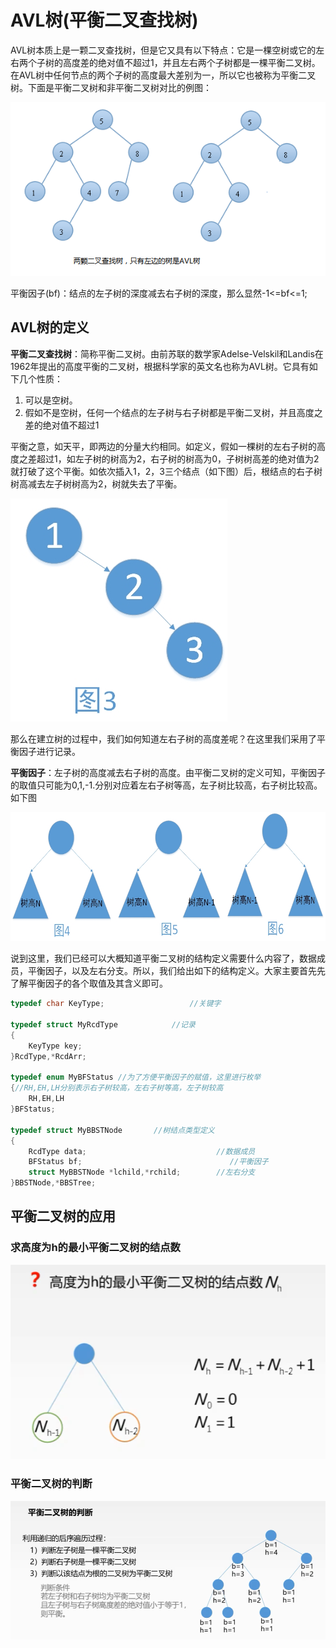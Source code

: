 # AVL树(平衡二叉查找树)

AVL树本质上是一颗二叉查找树，但是它又具有以下特点：它是一棵空树或它的左右两个子树的高度差的绝对值不超过1，并且左右两个子树都是一棵平衡二叉树。在AVL树中任何节点的两个子树的高度最大差别为一，所以它也被称为平衡二叉树。下面是平衡二叉树和非平衡二叉树对比的例图：

![311739112822613](assets/311739112822613.png)

平衡因子(bf)：结点的左子树的深度减去右子树的深度，那么显然-1<=bf<=1;



## AVL树的定义

**平衡二叉查找树**：简称平衡二叉树。由前苏联的数学家Adelse-Velskil和Landis在1962年提出的高度平衡的二叉树，根据科学家的英文名也称为AVL树。它具有如下几个性质：

1. 可以是空树。
2. 假如不是空树，任何一个结点的左子树与右子树都是平衡二叉树，并且高度之差的绝对值不超过1

平衡之意，如天平，即两边的分量大约相同。如定义，假如一棵树的左右子树的高度之差超过1，如左子树的树高为2，右子树的树高为0，子树树高差的绝对值为2就打破了这个平衡。如依次插入1，2，3三个结点（如下图）后，根结点的右子树树高减去左子树树高为2，树就失去了平衡。

![072354135196282](assets/072354135196282.jpg)

那么在建立树的过程中，我们如何知道左右子树的高度差呢？在这里我们采用了平衡因子进行记录。

**平衡因子**：左子树的高度减去右子树的高度。由平衡二叉树的定义可知，平衡因子的取值只可能为0,1,-1.分别对应着左右子树等高，左子树比较高，右子树比较高。如下图

![072356574108017](assets/072356574108017.jpg)

说到这里，我们已经可以大概知道平衡二叉树的结构定义需要什么内容了，数据成员，平衡因子，以及左右分支。所以，我们给出如下的结构定义。大家主要首先先了解平衡因子的各个取值及其含义即可。

```c
typedef char KeyType;                   //关键字

typedef struct MyRcdType            //记录
{
    KeyType key;
}RcdType,*RcdArr;

typedef enum MyBFStatus //为了方便平衡因子的赋值，这里进行枚举
{//RH,EH,LH分别表示右子树较高，左右子树等高，左子树较高
    RH,EH,LH
}BFStatus;

typedef struct MyBBSTNode       //树结点类型定义
{
    RcdType data;                             //数据成员
    BFStatus bf;                                 //平衡因子
    struct MyBBSTNode *lchild,*rchild;        //左右分支
}BBSTNode,*BBSTree;
```





## 平衡二叉树的应用

### 求高度为h的最小平衡二叉树的结点数

![求AVL数最小结点数](assets/求AVL数最小结点数.png)



### 平衡二叉树的判断

![平衡二叉树的判断](assets/平衡二叉树的判断.png)







































